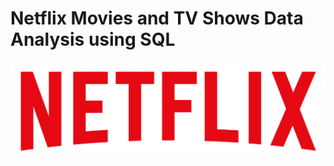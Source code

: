 # Netflix Movies and TV Shows Data Analysis using SQL

![Netflix Logo](https://github.com/BiswaRanjan8596/netflix_sql_project/blob/main/logo.png)
